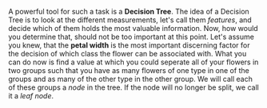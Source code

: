 A powerful tool for such a task is a **Decision Tree**. The idea of a Decision Tree is to look at the different measurements, let's call them *features*, and decide which of them holds the most valuable information. Now, how would you determine that, should not be too important at this point. Let's assume you knew, that the **petal width** is the most important discerning factor for the decision of which class the flower can be associated with. What you can do now is find a value at which you could seperate all of your flowers in two groups such that you have as many flowers of one type in one of the groups and as many of the other type in the other group. We will call each of these groups a *node* in the tree. If the node will no longer be split, we call it a *leaf node*.